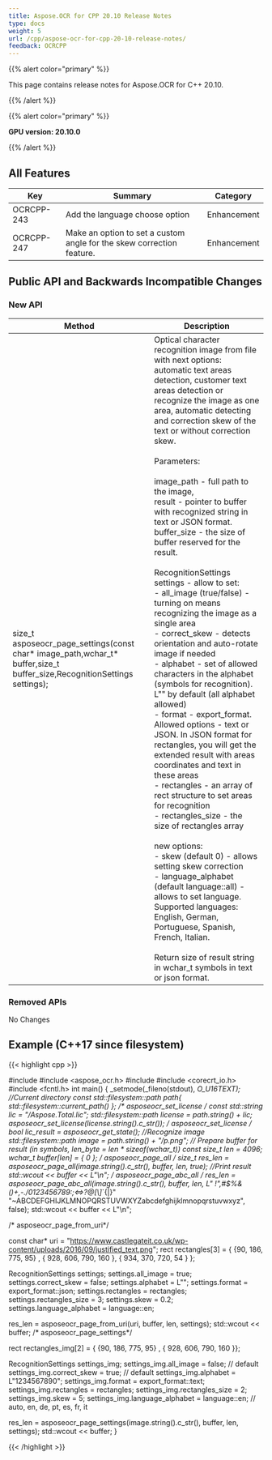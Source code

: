 ```yaml
---
title: Aspose.OCR for CPP 20.10 Release Notes
type: docs
weight: 5
url: /cpp/aspose-ocr-for-cpp-20-10-release-notes/
feedback: OCRCPP
---
```


{{% alert color="primary" %}}

This page contains release notes for Aspose.OCR for C++ 20.10.

{{% /alert %}}

{{% alert color="primary" %}}

**GPU version: 20.10.0**

{{% /alert %}}

## All Features

|Key|Summary|Category|
|---|---|---|
|OCRCPP-243|Add the language choose option|Enhancement|
|OСRCPP-247|Make an option to set a custom angle for the skew correction feature.|Enhancement|

## Public API and Backwards Incompatible Changes

### New API

|Method|Description|
|---|---|
|size_t asposeocr_page_settings(const char* image_path,wchar_t* buffer,size_t buffer_size,RecognitionSettings settings);|Optical character recognition image from file with next options: automatic text areas detection, customer text areas detection or recognize the image as one area,  automatic detecting and correction skew of the text or without correction skew.<br><br>Parameters:<br><br>image_path - full path to the image,<br>result - pointer to buffer with recognized string in text or JSON format.<br>buffer_size - the size of buffer reserved for the result.<br><br>RecognitionSettings settings  - allow to set:<br> - all_image (true/false) - turning on means recognizing the image as a single area<br> - correct_skew - detects orientation and auto-rotate image if needed<br> - alphabet - set of allowed characters in the alphabet (symbols for recognition). L"" by default (all alphabet allowed)<br> - format - export_format. Allowed options - text or JSON. In JSON format for rectangles, you will get the extended result with areas coordinates and text in these areas<br> - rectangles - an array of rect structure to set areas for recognition<br> - rectangles_size - the size of rectangles array<br><br>new options:<br> - skew (default 0) - allows setting skew correction<br> - language_alphabet (default language::all) - allows to set language. Supported languages: English, German, Portuguese, Spanish, French, Italian.<br><br>Return size of result string in wchar_t symbols in text or json format.|

### Removed APIs

No Changes

## Example (C++17 since filesystem)

{{< highlight cpp >}}

#include <iostream>
#include <aspose_ocr.h>
#include <filesystem>
#include <corecrt_io.h>
#include <fcntl.h>
int main()
{
_setmode(_fileno(stdout), _O_U16TEXT);
//Current directory const
std::filesystem::path path{ std::filesystem::current_path() };
/* asposeocr_set_license */
const std::string lic = "/Aspose.Total.lic";
std::filesystem::path license = path.string() + lic;
asposeocr_set_license(license.string().c_str());
/* asposeocr_set_license */
bool lic_result = asposeocr_get_state();
//Recognize image
std::filesystem::path image = path.string() + "/p.png";
// Prepare buffer for result (in symbols, len_byte = len * sizeof(wchar_t))
const size_t len = 4096; 
wchar_t buffer[len] = { 0 };
/* asposeocr_page_all */
size_t res_len = asposeocr_page_all(image.string().c_str(), buffer, len, true);
//Print result
std::wcout << buffer << L"\n";
/* asposeocr_page_abc_all */
res_len = asposeocr_page_abc_all(image.string().c_str(), buffer, len, 
L" !\",#$%&()*+,-./0123456789:;<=>?@[\\]_`{|}" "~ABCDEFGHIJKLMNOPQRSTUVWXYZabcdefghijklmnopqrstuvwxyz", false);
std::wcout << buffer << L"\n";
 
/* asposeocr_page_from_uri*/

const char* uri = "https://www.castlegateit.co.uk/wp-content/uploads/2016/09/justified_text.png";
rect rectangles[3] = { {90, 186, 775, 95} , { 928, 606, 790, 160 }, { 934, 370, 720, 54 } };

RecognitionSettings settings;
   settings.all_image = true;
   settings.correct_skew = false;
   settings.alphabet = L"";
   settings.format = export_format::json;
   settings.rectangles = rectangles;
   settings.rectangles_size = 3;
   settings.skew = 0.2;
   settings.language_alphabet = language::en;

res_len = asposeocr_page_from_uri(uri, buffer, len, settings);
std::wcout << buffer;
/* asposeocr_page_settings*/

rect rectangles_img[2] = { {90, 186, 775, 95} , { 928, 606, 790, 160 }};

RecognitionSettings settings_img;
   settings_img.all_image = false; // default
   settings_img.correct_skew = true; // default
   settings_img.alphabet = L"1234567890";
   settings_img.format = export_format::text;
   settings_img.rectangles = rectangles;
   settings_img.rectangles_size = 2;
   settings_img.skew = 5;
   settings_img.language_alphabet = language::en; // auto, en, de, pt, es, fr, it

res_len = asposeocr_page_settings(image.string().c_str(), buffer, len, settings);
std::wcout << buffer;
}

{{< /highlight >}}
